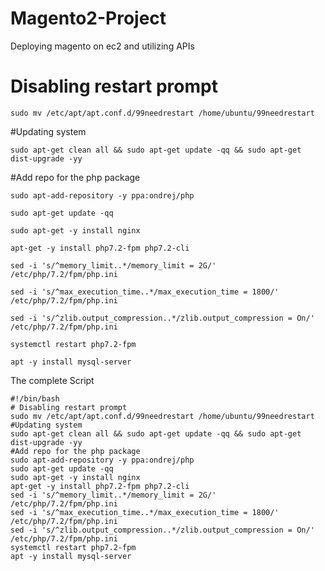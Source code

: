 # Magento2-Project
Deploying magento on ec2 and utilizing APIs
# Disabling restart prompt
```
sudo mv /etc/apt/apt.conf.d/99needrestart /home/ubuntu/99needrestart
```
#Updating system
```
sudo apt-get clean all && sudo apt-get update -qq && sudo apt-get dist-upgrade -yy
```
#Add repo for the php package
```
sudo apt-add-repository -y ppa:ondrej/php
```
```
sudo apt-get update -qq
```
```
sudo apt-get -y install nginx
```
```
apt-get -y install php7.2-fpm php7.2-cli
```
```
sed -i 's/^memory_limit..*/memory_limit = 2G/' /etc/php/7.2/fpm/php.ini
```
```
sed -i 's/^max_execution_time..*/max_execution_time = 1800/' /etc/php/7.2/fpm/php.ini
```
```
sed -i 's/^zlib.output_compression..*/zlib.output_compression = On/' /etc/php/7.2/fpm/php.ini
```
```
systemctl restart php7.2-fpm
```
```
apt -y install mysql-server
```

The complete Script
```
#!/bin/bash
# Disabling restart prompt
sudo mv /etc/apt/apt.conf.d/99needrestart /home/ubuntu/99needrestart
#Updating system
sudo apt-get clean all && sudo apt-get update -qq && sudo apt-get dist-upgrade -yy
#Add repo for the php package
sudo apt-add-repository -y ppa:ondrej/php
sudo apt-get update -qq
sudo apt-get -y install nginx
apt-get -y install php7.2-fpm php7.2-cli
sed -i 's/^memory_limit..*/memory_limit = 2G/' /etc/php/7.2/fpm/php.ini
sed -i 's/^max_execution_time..*/max_execution_time = 1800/' /etc/php/7.2/fpm/php.ini
sed -i 's/^zlib.output_compression..*/zlib.output_compression = On/' /etc/php/7.2/fpm/php.ini
systemctl restart php7.2-fpm
apt -y install mysql-server

```
